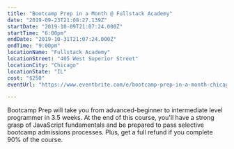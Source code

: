 ```yaml
---
title: "Bootcamp Prep in a Month @ Fullstack Academy"
date: "2019-09-23T21:08:27.139Z"
startDate: "2019-10-09T21:07:24.000Z"
startTime: "6:00pm"
endDate: "2019-10-31T21:07:24.000Z"
endTime: "9:00pm"
locationName: "Fullstack Academy"
locationStreet: "405 West Superior Street"
locationCity: "Chicago"
locationState: "IL"
cost: "$250"
eventUrl: "https://www.eventbrite.com/e/bootcamp-prep-in-a-month-chicago-campus-tickets-70946443723"

---
```


Bootcamp Prep will take you from advanced-beginner to intermediate level programmer in 3.5 weeks. At the end of this course, you'll have a strong grasp of JavaScript fundamentals and be prepared to pass selective bootcamp admissions processes. Plus, get a full refund if you complete 90% of the course.

